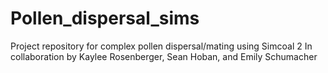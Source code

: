 # Pollen_dispersal_sims
Project repository for complex pollen dispersal/mating using Simcoal 2
In collaboration by Kaylee Rosenberger, Sean Hoban, and Emily Schumacher 

